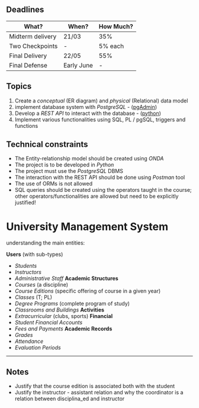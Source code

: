 ## Deadlines

| What?            | When?      | How Much? |
| ---------------- | ---------- | --------- |
| Midterm delivery | 21/03      | 35%       |
| Two Checkpoints  | -          | 5% each   |
| Final Delivery   | 22/05      | 55%       |
| Final Defense    | Early June | -         |
## Topics

1. Create a *conceptual* (ER diagram) and *physical* (Relational) data model
2. implement database system with *PostgreSQL* - (<u>pgAdmin</u>)
3. Develop a *REST API* to interact with the database - (<u>python</u>)
4. Implement various functionalities using SQL, PL / pgSQL, triggers and functions

## Technical constraints

- The Entity-relationship model should be created using *ONDA*
- The project is to be developed in *Python*
- The project must use the *PostgreSQL* DBMS
- The interaction with the REST API should be done using *Postman* tool
- The use of ORMs is not allowed
- SQL queries should be created using the operators taught in the course; other operators/functionalities are allowed but need to be explicitly justified!

# University Management System

understanding the main entities:

**Users** (with sub-types)
- *Students*
- *Instructors*
- *Administrative Staff*
**Academic Structures**
- *Courses* (a discipline)
- *Course Editions* (specific offering of course in a given year)
- *Classes* (T; PL)
- *Degree Programs* (complete program of study)
- *Classrooms and Buildings*
**Activities**
- *Extracurricular* (clubs, sports)
**Financial**
- *Student Financial Accounts*
- *Fees and Payments*
**Academic Records**
- *Grades*
- *Attendance*
- *Evaluation Periods*

---

## Notes

- Justify that the course edition is associated both with the student
- Justify the instructor - assistant relation and why the coordinator is a relation between disciplina_ed and instructor